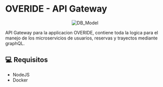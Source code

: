 # OVERIDE - API Gateway

<p align="center">
  <img src="https://user-images.githubusercontent.com/78517969/144489907-f93ab9ad-8106-4b5c-9f18-919222142726.png" alt="DB_Model" />
  
</p>

API Gateway para la applicacion OVERIDE, contiene toda la logica para el manejo de los microservicios de usuarios, reservas y trayectos mediante graphQL.

## 💻 Requisitos

* NodeJS
* Docker
